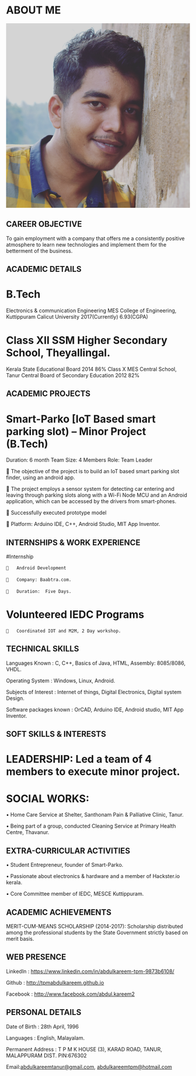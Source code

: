 # ABOUT ME

<img src="IMG_20170301_114734_588.jpg">

## CAREER OBJECTIVE	
To gain employment with a company that offers me a consistently positive atmosphere to learn new technologies and implement them for the betterment of the business.

## ACADEMIC DETAILS


# B.Tech
  Electronics & communication Engineering
  MES College of Engineering, Kuttippuram
  Calicut University
  2017(Currently)	6.93(CGPA)
# Class XII	  SSM Higher Secondary School, Theyallingal.
  Kerala State Educational Board
	2014	86%
  Class X	MES Central School, Tanur
  Central Board of Secondary Education
	2012	82%

## ACADEMIC PROJECTS

# Smart-Parko [IoT Based smart parking slot) – Minor Project (B.Tech)
  Duration: 6 month		Team Size: 4 Members                     Role: Team Leader
  
  	The objective of the project is to build an IoT based smart parking slot finder, using an android app.
  
  	The project employs a sensor system for detecting car entering and leaving through parking slots along with a Wi-Fi Node MCU and an Android application, which can be accessed by the drivers from smart-phones. 
  
  	Successfully executed prototype model
  
  	Platform: Arduino IDE, C++, Android Studio, MIT App Inventor.

## INTERNSHIPS & WORK EXPERIENCE

  #Internship 
  
    	Android Development
    
    	Company: Baabtra.com.
    
    	Duration:  Five Days.

  # Volunteered IEDC Programs
  
    	Coordinated IOT and M2M, 2 Day workshop.

## TECHNICAL SKILLS

  Languages Known	: C, C++, Basics of Java, HTML, Assembly: 8085/8086, VHDL.
  
  Operating System	: Windows, Linux, Android.
  
  Subjects of Interest	: Internet of things, Digital Electronics, Digital system Design.
  
  Software packages known	: OrCAD, Arduino IDE, Android studio, MIT App Inventor.
	
## SOFT SKILLS & INTERESTS
 # LEADERSHIP: Led a team of 4 members to execute minor project.
 
 # SOCIAL WORKS: 
  •	 Home Care Service at Shelter, Santhonam Pain & Palliative Clinic, Tanur. 
  
  •	 Being part of a group, conducted Cleaning Service at Primary Health Centre, Thavanur. 

## EXTRA-CURRICULAR ACTIVITIES

  •	Student Entrepreneur, founder of Smart-Parko. 
  
  •	Passionate about electronics & hardware and a member of Hackster.io kerala. 
  
  •	Core Committee member of IEDC, MESCE Kuttippuram.
	
  ## ACADEMIC ACHIEVEMENTS

  MERIT-CUM-MEANS SCHOLARSHIP (2014-2017): Scholarship distributed among the professional students by the State Government strictly based on merit basis.


## WEB PRESENCE
   LinkedIn 	:  https://www.linkedin.com/in/abdulkareem-tpm-9873b6108/
   
   Github    :  http://tpmabdulkareem.github.io
   
   Facebook  :  http://www.facebook.com/abdul.kareem2
	
	
## PERSONAL DETAILS
  Date of Birth	: 28th April, 1996
  
  Languages	: English, Malayalam.
  
  Permanent Address 	: T P M K HOUSE (3), KARAD ROAD, TANUR, MALAPPURAM DIST. PIN:676302
  
  Email:abdulkareemtanur@gmail.com, abdulkareemtpm@hotmail.com


